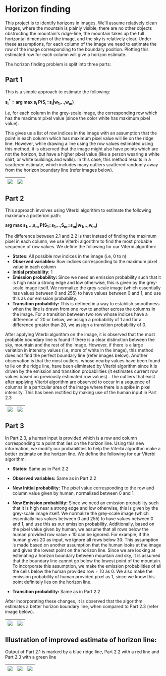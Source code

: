 
# Horizon finding
This project is to identify horizons in images. We'll assume relatively clean images, where the mountain is plainly visible, there are no other objects obstructing the mountain's ridge-line, the mountain takes up the full horizontal dimension of the image, and the sky is relatively clear. Under these assumptions, for each column of the image we need to estimate the row of the image corresponding to the boundary position. Plotting this estimated row for each column will give a horizon estimate.

The horizon finding problem is split into three parts:
## Part 1 
This is a simple approach to estimate the following:

<b>s<sub>i</sub><sup>*</sup> = arg max s<sub>i</sub> P(S<sub>i</sub>=s<sub>i</sub>|w<sub>1</sub>,..,w<sub>m</sub>)</b>

i.e, for each column in the grey-scale image, the corresponding row which has the maximum pixel value (since the color white has maximum pixel value). 

This gives us a list of row indices in the image with an assumption that the point in each column which has maximum pixel value will lie on the ridge line. However, while drawing a line using the row values estimated using this method, it is observed that the image might also have points which are not the horizon, but have a higher pixel value (like a person wearing a white shirt, or white buildings and walls). In this case, this method results in a scattered estimate, which includes many outliers scattered randomly away from the horizon boundary line (refer images below).

| ![](https://lh3.googleusercontent.com/5eSuF5XiO7zE91SZTx4bn03Hl9EqRzO_Zbo_GAQvQSYlWjqxKJza5AQRSIb71R427aYSJ1k9_PIgWg)| ![](https://lh3.googleusercontent.com/sDgK-EXaU0ZuTWx-wlfyyPmmTaXTs_S9Rt8gz4Y0h4O86ornj3mZe08qEvrM5qIqfclSfJKLyz0dzA)
|:---:|:---:|

## Part 2 
This approach involves using Viterbi algorithm to estimate the following maximum a posteriori path:

<b>arg max s<sub>1</sub>,..,s<sub>m</sub> P(S<sub>1</sub>=s<sub>1</sub>,..,S<sub>m</sub>=s<sub>m</sub>|w<sub>1</sub>,..,w<sub>m</sub>)</b>

The difference between 2.1 and 2.2 is that instead of finding the maximum pixel in each column, we use Viterbi algorithm to find the most probable sequence of row values. 
We define the following for our Viterbi algorithm:
* <b>States:</b> All possible row indices in the image (i.e, 0 to n)
* <b>Observed variables:</b> Row indices corresponding to the maximum pixel value in each column 
* <b>Initial probability:</b> 1
* <b> Emission probability:</b> Since we need an emission probability such that it is high near a strong edge and low otherwise, this is given by the grey-scale image itself. We normalize the grey-scale image (which essentially has values between 0 and 255) to have values between 0 and 1, and use this as our emission probability. 
* <b>Transition probability:</b> This is defined in a way to establish smoothness when the line is drawn from one row to another across the columns in the image. For a transition between two row whose indices have a difference of 20 or below, we assign a probability of 1 and for a difference greater than 20, we assign a transition probability of 0.  

After applying Viterbi algorithm on the image, it is observed that the most probable boundary line is found if there is a clear distinction between the sky, mountain and the rest of the image. However, if there is a large variation in intensity values (i.e, more of white in the image), this method does not find the perfect boundary line (refer images below). Another observation is that the most outliers, whose nearby values have been found to lie on the ridge line, have been eliminated by Viterbi algorithm since it is driven by the emission and transition probabilities (it estimates current row values based on previously estimated row values) . The outliers that exist after applying Viterbi algorithm are observed to occur in a sequence of columns in a particular area of the image where there is a spike in pixel intensity. This has been rectified by making use of the human input in Part 2.3

| ![](https://lh3.googleusercontent.com/EtuAZlAdwM2Op0SM1HiSX0E30tLy9XY8TSIC35U1di7e1sODpSF5UsbKx6N6gcn8ZWKUJhR6LfRN0A)| ![](https://lh3.googleusercontent.com/WqhGap2X-3mmVnZnTIOwqJxZv4ZFTpOTzVHQhyzBFsI_Ov_FlXRWnQE3QrrB68eNUS-S04OckWxMdw)
|:---:|:---:|


## Part 3 

In Part 2.3, a human input is provided which is a row and column corresponding to a point that lies on the horizon line. Using this new information, we modify our probabilities to help the Viterbi algorithm make a better estimate on the horizon line. 
We define the following for our Viterbi algorithm:
* <b>States:</b> Same as in Part 2.2 
* <b>Observed variables:</b> Same as in Part 2.2 
* <b>New Initial probability:</b> The pixel value corresponding to the row and column value given by human, normalized between 0 and 1
* <b>New Emission probability:</b> Since we need an emission probability such that it is high near a strong edge and low otherwise, this is given by the grey-scale image itself. We normalize the grey-scale image (which essentially has values between 0 and 255) to have values between 0 and 1, and use this as our emission probability. Additionally, based on the pixel value given by human, we assume that all rows below the human provided row value + 10 can be ignored. For example, if the human gives 20 as input, we ignore all rows below 30. This assumption is made based on another assumption that the human looks at the image and gives the lowest point on the horizon line. Since we are looking at estimating a horizon boundary between mountain and sky, it is assumed that the boundary line cannot go below the lowest point of the mountain. To incorporate this assumption, we make the emission probabilities of all the cells below the human provided row + 10 as 0. We also make the emission probability of human provided pixel as 1, since we know this point definitely lies on the horizon line.

* <b>Transition probability:</b> Same as in Part 2.2

After incorporating these changes, it is observed that the algorithm estimates a better horizon boundary line, when compared to Part 2.3 (refer image below).

| ![](https://lh3.googleusercontent.com/ZmhgWz0IzHgJ0lMzuiyHPXAlbn4qWDtenNTII98j_fHJ2glMBSEFC0SXI51AEs5JR54xaWxKWfz1dg)| ![](https://lh3.googleusercontent.com/k6yT-UKte28mnsJQ75kvbUychPnOjxzjhV-nHCbp-XjbCMBquy4pjD0qfwe9XPH36vQcuxRoXnhQDg)
|:---:|:---:|

## Illustration of improved estimate of horizon line:
Output of Part 2.1 is marked by a blue ridge line, Part 2.2 with a red line and Part 2.3 with a green line

| ![](https://lh3.googleusercontent.com/XqytJyCapBNIyJfFnXhdzaN-vPaT4uNfp3aItWgaiig8uAmt3IHCDPN0g4dvT8t_db1_DnhXuPz7sA) | ![](https://lh3.googleusercontent.com/NyQbt70ns74VLP-PBVCikHM-qzFIl6F05-CQ38W1HNM_5I8wsWL9ro1Wn7biFCH8FmQSa1paO8FoyA) | ![](https://lh3.googleusercontent.com/O4W-9fGoRmP9cd6dax15jsepcMny2N9pZfuSwlE8u13Az-N6W6vAm68_e6SAwZxvC0RWNaN8WQ8Cbg)|
|:---:|:---:|:---:|
